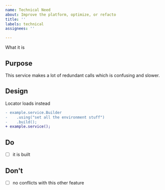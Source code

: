 ```yaml
---
name: Technical Need
about: Improve the platform, optimize, or refacto
title: ''
labels: technical
assignees: ''

---
```


<!-- Include a one sentence description -->

What it is

## Purpose

<!-- Concisely explain the reason to do this -->
<!-- Personal sentiments should be in a quote -->

This service makes a lot of redundant calls which is confusing and slower.

## Design

<!-- examples or pseudo code -->
<!-- mention any significant patterns, frameworks or libraries leveraged -->
<!-- it is not necessary to fully design here -->

Locator loads instead

```diff
- example.service.Builder
-    .using("set all the environment stuff")
-    .build();
+ example.service();
```

## Do

<!-- list of things to complete and test -->

- [ ] it is built

## Don't
<!-- optional list to call out negatives or pitfalls -->

- [ ] no conflicts with this other feature



<!-- 

# Usage Norm

Code bases also need to be maintained, not just built. Vulnerabilities may be discovered, or optimization, or just good old refactoring to make the code base easier to understand and support.

Being agile demands 2 things: initially not over-designing, and reflection. It's the art of taking it one step at a time towards your goal, but it relies highly heavily on looking back and making corrections using what was learned. Acknowledge that the process is not *finding perfect solutions* but rather *finding better solutions.*

-->
